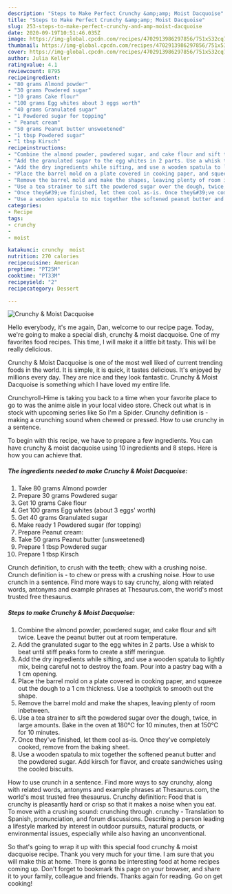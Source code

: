 ```yaml
---
description: "Steps to Make Perfect Crunchy &amp;amp; Moist Dacquoise"
title: "Steps to Make Perfect Crunchy &amp;amp; Moist Dacquoise"
slug: 253-steps-to-make-perfect-crunchy-and-amp-moist-dacquoise
date: 2020-09-19T10:51:46.035Z
image: https://img-global.cpcdn.com/recipes/4702913986297856/751x532cq70/crunchy-moist-dacquoise-recipe-main-photo.jpg
thumbnail: https://img-global.cpcdn.com/recipes/4702913986297856/751x532cq70/crunchy-moist-dacquoise-recipe-main-photo.jpg
cover: https://img-global.cpcdn.com/recipes/4702913986297856/751x532cq70/crunchy-moist-dacquoise-recipe-main-photo.jpg
author: Julia Keller
ratingvalue: 4.1
reviewcount: 8795
recipeingredient:
- "80 grams Almond powder"
- "30 grams Powdered sugar"
- "10 grams Cake flour"
- "100 grams Egg whites about 3 eggs worth"
- "40 grams Granulated sugar"
- "1 Powdered sugar for topping"
- " Peanut cream"
- "50 grams Peanut butter unsweetened"
- "1 tbsp Powdered sugar"
- "1 tbsp Kirsch"
recipeinstructions:
- "Combine the almond powder, powdered sugar, and cake flour and sift twice. Leave the peanut butter out at room temperature."
- "Add the granulated sugar to the egg whites in 2 parts. Use a whisk to beat until stiff peaks form to create a stiff meringue."
- "Add the dry ingredients while sifting, and use a wooden spatula to lightly mix, being careful not to destroy the foam. Pour into a pastry bag with a 1 cm opening."
- "Place the barrel mold on a plate covered in cooking paper, and squeeze out the dough to a 1 cm thickness. Use a toothpick to smooth out the shape."
- "Remove the barrel mold and make the shapes, leaving plenty of room inbetween."
- "Use a tea strainer to sift the powdered sugar over the dough, twice, in large amounts. Bake in the oven at 180℃ for 10 minutes, then at 150℃ for 10 minutes."
- "Once they&#39;ve finished, let them cool as-is. Once they&#39;ve completely cooked, remove from the baking sheet."
- "Use a wooden spatula to mix together the softened peanut butter and the powdered sugar. Add kirsch for flavor, and create sandwiches using the cooled biscuits."
categories:
- Recipe
tags:
- crunchy
- 
- moist

katakunci: crunchy  moist 
nutrition: 270 calories
recipecuisine: American
preptime: "PT25M"
cooktime: "PT33M"
recipeyield: "2"
recipecategory: Dessert

---
```



![Crunchy &amp; Moist Dacquoise](https://img-global.cpcdn.com/recipes/4702913986297856/751x532cq70/crunchy-moist-dacquoise-recipe-main-photo.jpg)

Hello everybody, it's me again, Dan, welcome to our recipe page. Today, we're going to make a special dish, crunchy &amp; moist dacquoise. One of my favorites food recipes. This time, I will make it a little bit tasty. This will be really delicious.

Crunchy &amp; Moist Dacquoise is one of the most well liked of current trending foods in the world. It is simple, it is quick, it tastes delicious. It's enjoyed by millions every day. They are nice and they look fantastic. Crunchy &amp; Moist Dacquoise is something which I have loved my entire life.

Crunchyroll-Hime is taking you back to a time when your favorite place to go to was the anime aisle in your local video store. Check out what is in stock with upcoming series like So I&#39;m a Spider. Crunchy definition is - making a crunching sound when chewed or pressed. How to use crunchy in a sentence.


To begin with this recipe, we have to prepare a few ingredients. You can have crunchy &amp; moist dacquoise using 10 ingredients and 8 steps. Here is how you can achieve that.

<!--inarticleads1-->

##### The ingredients needed to make Crunchy &amp; Moist Dacquoise:

1. Take 80 grams Almond powder
1. Prepare 30 grams Powdered sugar
1. Get 10 grams Cake flour
1. Get 100 grams Egg whites (about 3 eggs&#39; worth)
1. Get 40 grams Granulated sugar
1. Make ready 1 Powdered sugar (for topping)
1. Prepare  Peanut cream:
1. Take 50 grams Peanut butter (unsweetened)
1. Prepare 1 tbsp Powdered sugar
1. Prepare 1 tbsp Kirsch


Crunch definition, to crush with the teeth; chew with a crushing noise. Crunch definition is - to chew or press with a crushing noise. How to use crunch in a sentence. Find more ways to say crunchy, along with related words, antonyms and example phrases at Thesaurus.com, the world&#39;s most trusted free thesaurus. 

<!--inarticleads2-->

##### Steps to make Crunchy &amp; Moist Dacquoise:

1. Combine the almond powder, powdered sugar, and cake flour and sift twice. Leave the peanut butter out at room temperature.
1. Add the granulated sugar to the egg whites in 2 parts. Use a whisk to beat until stiff peaks form to create a stiff meringue.
1. Add the dry ingredients while sifting, and use a wooden spatula to lightly mix, being careful not to destroy the foam. Pour into a pastry bag with a 1 cm opening.
1. Place the barrel mold on a plate covered in cooking paper, and squeeze out the dough to a 1 cm thickness. Use a toothpick to smooth out the shape.
1. Remove the barrel mold and make the shapes, leaving plenty of room inbetween.
1. Use a tea strainer to sift the powdered sugar over the dough, twice, in large amounts. Bake in the oven at 180℃ for 10 minutes, then at 150℃ for 10 minutes.
1. Once they&#39;ve finished, let them cool as-is. Once they&#39;ve completely cooked, remove from the baking sheet.
1. Use a wooden spatula to mix together the softened peanut butter and the powdered sugar. Add kirsch for flavor, and create sandwiches using the cooled biscuits.


How to use crunch in a sentence. Find more ways to say crunchy, along with related words, antonyms and example phrases at Thesaurus.com, the world&#39;s most trusted free thesaurus. Crunchy definition: Food that is crunchy is pleasantly hard or crisp so that it makes a noise when you eat. To move with a crushing sound: crunching through. crunchy - Translation to Spanish, pronunciation, and forum discussions. Describing a person leading a lifestyle marked by interest in outdoor pursuits, natural products, or environmental issues, especially while also having an unconventional. 

So that's going to wrap it up with this special food crunchy &amp; moist dacquoise recipe. Thank you very much for your time. I am sure that you will make this at home. There is gonna be interesting food at home recipes coming up. Don't forget to bookmark this page on your browser, and share it to your family, colleague and friends. Thanks again for reading. Go on get cooking!
